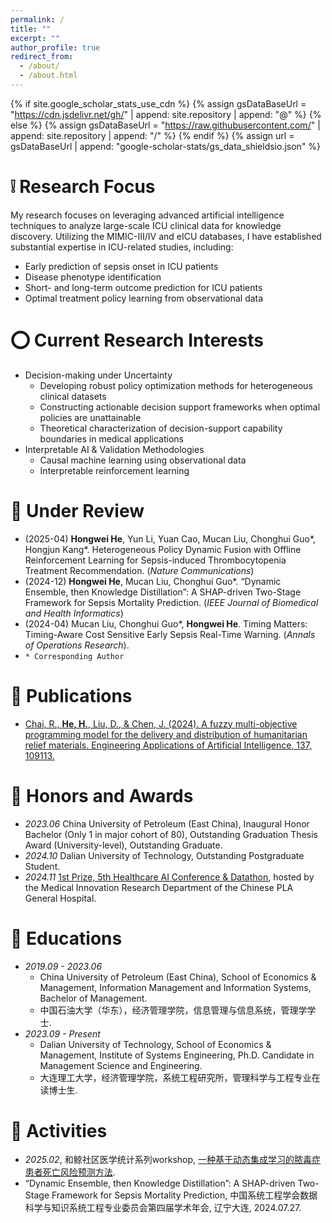 ```yaml
---
permalink: /
title: ""
excerpt: ""
author_profile: true
redirect_from: 
  - /about/
  - /about.html
---
```


{% if site.google_scholar_stats_use_cdn %}
{% assign gsDataBaseUrl = "https://cdn.jsdelivr.net/gh/" | append: site.repository | append: "@" %}
{% else %}
{% assign gsDataBaseUrl = "https://raw.githubusercontent.com/" | append: site.repository | append: "/" %}
{% endif %}
{% assign url = gsDataBaseUrl | append: "google-scholar-stats/gs_data_shieldsio.json" %}

<span class='anchor' id='about-me'></span>

# ❕ Research Focus
My research focuses on leveraging advanced artificial intelligence techniques to analyze large-scale ICU clinical data for knowledge discovery. Utilizing the MIMIC-III/IV and eICU databases, I have established substantial expertise in ICU-related studies, including:
- Early prediction of sepsis onset in ICU patients
- Disease phenotype identification
- Short- and long-term outcome prediction for ICU patients
- Optimal treatment policy learning from observational data


# ⭕ Current Research Interests
- Decision-making under Uncertainty
  - Developing robust policy optimization methods for heterogeneous clinical datasets
  - Constructing actionable decision support frameworks when optimal policies are unattainable 
  - Theoretical characterization of decision-support capability boundaries in medical applications
- Interpretable AI & Validation Methodologies
  - Causal machine learning using observational data
  - Interpretable reinforcement learning 


# 💬 Under Review
- (2025-04) **Hongwei He**, Yun Li, Yuan Cao, Mucan Liu, Chonghui Guo\*, Hongjun Kang\*. Heterogeneous Policy Dynamic Fusion with Offline Reinforcement Learning for Sepsis-induced Thrombocytopenia Treatment Recommendation. (_Nature Communications_)  
- (2024-12) **Hongwei He**, Mucan Liu, Chonghui Guo\*. “Dynamic Ensemble, then Knowledge Distillation”: A SHAP-driven Two-Stage Framework for Sepsis Mortality Prediction. (_IEEE Journal of Biomedical and Health Informatics_)  
- (2024-04) Mucan Liu, Chonghui Guo\*, **Hongwei He**. Timing Matters: Timing-Aware Cost Sensitive Early Sepsis Real-Time Warning. (_Annals of Operations Research_). 
- `* Corresponding Author`


# 📝 Publications
- [Chai, R., **He, H.**, Liu, D., & Chen, J. (2024). A fuzzy multi-objective programming model for the delivery and distribution of humanitarian relief materials. Engineering Applications of Artificial Intelligence, 137, 109113.](https://www.sciencedirect.com/science/article/abs/pii/S0952197624012715)


# 🥇 Honors and Awards
- *2023.06* China University of Petroleum (East China), Inaugural Honor Bachelor (Only 1 in major cohort of 80), Outstanding Graduation Thesis Award (University-level), Outstanding Graduate.
- *2024.10* Dalian University of Technology, Outstanding Postgraduate Student.
- *2024.11* [1st Prize, 5th Healthcare AI Conference & Datathon](https://ai.heywhale.com/article/354.html), hosted by the Medical Innovation Research Department of the Chinese PLA General Hospital.


# 📖 Educations
- *2019.09 - 2023.06*
  - China University of Petroleum (East China), School of Economics & Management, Information Management and Information Systems, Bachelor of Management. 
  - 中国石油大学（华东），经济管理学院，信息管理与信息系统，管理学学士. 
- *2023.09 - Present*
  - Dalian University of Technology, School of Economics & Management, Institute of Systems Engineering, Ph.D. Candidate in Management Science and Engineering. 
  - 大连理工大学，经济管理学院，系统工程研究所，管理科学与工程专业在读博士生. 


# 🚀 Activities
- *2025.02*, 和鲸社区医学统计系列workshop, [一种基于动态集成学习的脓毒症患者死亡风险预测方法](https://www.heywhale.com/org/task_60126ee3301534003a944773/workspace/task).
- “Dynamic Ensemble, then Knowledge Distillation”: A SHAP-driven Two-Stage Framework for Sepsis Mortality Prediction, 中国系统工程学会数据科学与知识系统工程专业委员会第四届学术年会, 辽宁大连, 2024.07.27.
